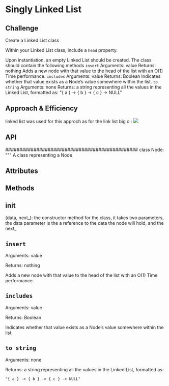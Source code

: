 
# Singly Linked List
<!-- Short summary or background information -->

## Challenge
<!-- Description of the challenge -->
Create a Linked List class

Within your Linked List class, include a `head` property.

Upon instantiation, an empty Linked List should be created.
The class should contain the following methods
`insert`
Arguments: value
Returns: nothing
Adds a new node with that value to the head of the list with an O(1) Time performance.
`includes`
Arguments: value
Returns: Boolean
Indicates whether that value exists as a Node’s value somewhere within the list.
`to string`
Arguments: none
Returns: a string representing all the values in the Linked List, formatted as:
"{ a } -> { b } -> { c } -> NULL"

## Approach & Efficiency
<!-- What approach did you take? Why? What is the Big O space/time for this approach? -->
  linked list was used for this approch  as for the link list big o :
  ![](https://miro.medium.com/max/3000/1*3IlTLK_S0HmATuYQGxcbUA.png)
## API
<!-- Description of each method publicly available to your Linked List -->

###############################################
class Node:
  """
  A class representing a Node

  Attributes
  ----------


  Methods
  -------
  ## __init__ 
  (data, next_):
      the constructor method for the class, it takes two parameters, the data parameter is the a reference to the data the node will hold, and the next_ 
   

## `insert`

Arguments: value

Returns: nothing

Adds a new node with that value to the head of the list with an O(1) Time performance.
 
## `includes`

Arguments: value

Returns: Boolean

Indicates whether that value exists as a Node’s value somewhere within the list.

## `to string`

Arguments: none

Returns: a string representing all the values in the Linked List, formatted as:

`"{ a } -> { b } -> { c } -> NULL"`